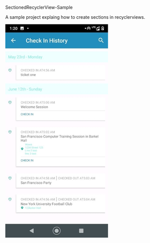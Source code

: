 SectionedRecyclerView-Sample

A sample project explaing how to create sections in recyclerviews.

![SectionedRecyclerView.png](image/screenshot.png)

